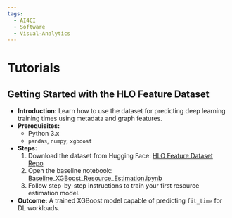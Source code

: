 ```yaml
---
tags:
  - AI4CI
  - Software
  - Visual-Analytics
---
```


# Tutorials

## Getting Started with the HLO Feature Dataset

- **Introduction:** Learn how to use the dataset for predicting deep learning training times using metadata and graph features.
- **Prerequisites:**
  - Python 3.x
  - `pandas`, `numpy`, `xgboost`
- **Steps:**
  1. Download the dataset from Hugging Face: [HLO Feature Dataset Repo](https://huggingface.co/datasets/ICICLE-AI/ResourceEstimation_HLOGenCNN)
  2. Open the baseline notebook:  
     [Baseline_XGBoost_Resource_Estimation.ipynb](https://huggingface.co/datasets/ICICLE-AI/ResourceEstimation_HLOGenCNN/blob/main/Baseline_XGBoost_Resource_Estimation.ipynb)
  3. Follow step-by-step instructions to train your first resource estimation model.
- **Outcome:** A trained XGBoost model capable of predicting `fit_time` for DL workloads.
